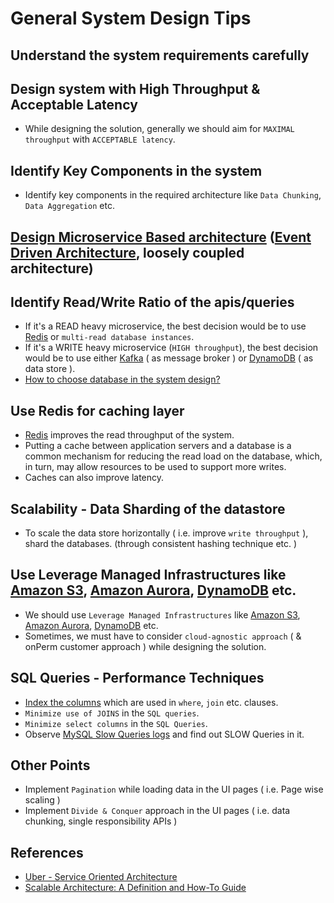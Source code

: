 # General System Design Tips

## Understand the system requirements carefully

## Design system with High Throughput & Acceptable Latency
- While designing the solution, generally we should aim for `MAXIMAL throughput` with `ACCEPTABLE latency`.

## Identify Key Components in the system
- Identify key components in the required architecture like `Data Chunking`, `Data Aggregation` etc.

## [Design Microservice Based architecture](1_MicroServicesSOA) ([Event Driven Architecture](0_SystemGlossaries/MessageBrokers/EventDrivenArchitecture.md), loosely coupled architecture)

## Identify Read/Write Ratio of the apis/queries
- If it's a READ heavy microservice, the best decision would be to use [Redis](3_DatabaseComponents/In-Memory-Cache/Redis) or `multi-read database instances`.
- If it's a WRITE heavy microservice (`HIGH throughput`), the best decision would be to use either [Kafka](4_MessageBrokers/Kafka/Readme.md) ( as message broker ) or [DynamoDB](../2_AWSComponents/6_DatabaseServices/AmazonDynamoDB/Readme.md) ( as data store ).
- [How to choose database in the system design?](3_DatabaseComponents/DecideDatabase.md)

## Use Redis for caching layer
- [Redis](3_DatabaseComponents/In-Memory-Cache/Redis) improves the read throughput of the system.
- Putting a cache between application servers and a database is a common mechanism for reducing the read load on the database, which, in turn, may allow resources to be used to support more writes.
- Caches can also improve latency.

## Scalability - Data Sharding of the datastore
- To scale the data store horizontally ( i.e. improve `write throughput` ), shard the databases. (through consistent hashing technique etc. )

## Use Leverage Managed Infrastructures like [Amazon S3](../2_AWSComponents/7_StorageServices/3_ObjectStorageTypes/AmazonS3/Readme.md), [Amazon Aurora](../2_AWSComponents/6_DatabaseServices/AmazonRDS/AmazonAurora/Readme.md), [DynamoDB](../2_AWSComponents/6_DatabaseServices/AmazonDynamoDB/Readme.md) etc.
- We should use `Leverage Managed Infrastructures` like [Amazon S3](../2_AWSComponents/7_StorageServices/3_ObjectStorageTypes/AmazonS3/Readme.md), [Amazon Aurora](../2_AWSComponents/6_DatabaseServices/AmazonRDS/AmazonAurora/Readme.md), [DynamoDB](../2_AWSComponents/6_DatabaseServices/AmazonDynamoDB/Readme.md) etc.
- Sometimes, we must have to consider `cloud-agnostic approach` ( & onPerm customer approach ) while designing the solution.

## SQL Queries - Performance Techniques
- [Index the columns](0_SystemGlossaries/Database/Indexing.md) which are used in `where`, `join` etc. clauses.
- `Minimize use of JOINS` in the `SQL queries`.
- `Minimize select columns` in the `SQL Queries`.
- Observe [MySQL Slow Queries logs](https://severalnines.com/blog/how-identify-mysql-performance-issues-slow-queries/) and find out SLOW Queries in it.

## Other Points
- Implement `Pagination` while loading data in the UI pages ( i.e. Page wise scaling )
- Implement `Divide & Conquer` approach in the UI pages ( i.e. data chunking, single responsibility APIs )

## References
- [Uber - Service Oriented Architecture](https://eng.uber.com/service-oriented-architecture/)
- [Scalable Architecture: A Definition and How-To Guide](https://www.sentinelone.com/blog/scalable-architecture/)
